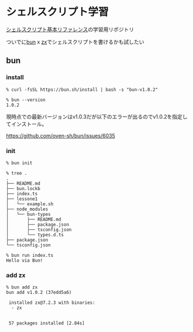 # シェルスクリプト学習

[シェルスクリプト基本リファレンス](https://www.amazon.co.jp/%E6%94%B9%E8%A8%82%E7%AC%AC3%E7%89%88-%E3%82%B7%E3%82%A7%E3%83%AB%E3%82%B9%E3%82%AF%E3%83%AA%E3%83%97%E3%83%88%E5%9F%BA%E6%9C%AC%E3%83%AA%E3%83%95%E3%82%A1%E3%83%AC%E3%83%B3%E3%82%B9-sh%E3%81%A7%E3%80%81%E3%81%93%E3%81%93%E3%81%BE%E3%81%A7%E3%81%A7%E3%81%8D%E3%82%8B-PRESS-plus/dp/4774186945)の学習用リポジトリ

ついでに[bun](https://bun.sh/) x [zx](https://github.com/google/zx)でシェルスクリプトを書けるかも試したい

## bun

### install

```
% curl -fsSL https://bun.sh/install | bash -s "bun-v1.0.2"

% bun --version
1.0.2
```

現時点での最新バージョンはv1.0.3だが以下のエラーが出るのでv1.0.2を指定してインストール。

https://github.com/oven-sh/bun/issues/6035

### init

```
% bun init
```

```
% tree .
.
├── README.md
├── bun.lockb
├── index.ts
├── lessone1
│   └── example.sh
├── node_modules
│   └── bun-types
│       ├── README.md
│       ├── package.json
│       ├── tsconfig.json
│       └── types.d.ts
├── package.json
└── tsconfig.json
```

```
% bun run index.ts 
Hello via Bun!
```

### add zx

```
% bun add zx
bun add v1.0.2 (37edd5a6)

 installed zx@7.2.3 with binaries:
  - zx


 57 packages installed [2.84s]
```

